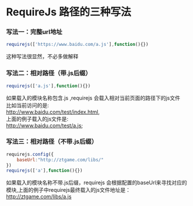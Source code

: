 # RequireJs 路径的三种写法

###  写法一：完整url地址

```javascript
requirejs(['https://www.baidu.com/a.js'],function(){})
```

这种写法很显然，不必多做解释

### 写法二：相对路径（带.js后缀）

```javascript
requirejs(['a.js'],function(){})
```

如果载入的模块名称包含.js ,requirejs 会载入相对当前页面的路径下的js文件  
比如当前访问的是:  
http://www.baidu.com/test/index.html,  
上面的例子载入的js文件是:  
 http://www.baidu.com/test/a.js;

### 写法三：相对路径（不带.js后缀）

```javascript
requirejs.config({
    baseUrl:"http://ztgame.com/libs/"
})
requirejs(['a'],function(){})
```

如果载入的模块名称不带.js后缀，requirejs 会根据配置的baseUrl来寻找对应的模块,上面的例子中requirejs最终载入的js文件地址是：  
http://ztgame.com/libs/a.js  


